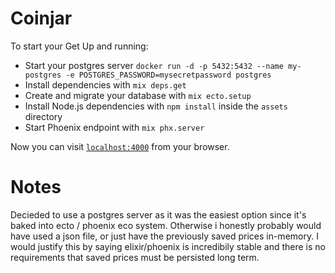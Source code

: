 # Coinjar

To start your Get Up and running:

  * Start your postgres server `docker run -d -p 5432:5432 --name my-postgres -e POSTGRES_PASSWORD=mysecretpassword postgres`
  * Install dependencies with `mix deps.get`
  * Create and migrate your database with `mix ecto.setup`
  * Install Node.js dependencies with `npm install` inside the `assets` directory
  * Start Phoenix endpoint with `mix phx.server`


Now you can visit [`localhost:4000`](http://localhost:4000) from your browser.

# Notes

Decieded to use a postgres server as it was the easiest option since it's baked into ecto / phoenix eco system. Otherwise i honestly probably would have used a json file, or just have the previously saved prices in-memory. I would justify this by saying elixir/phoenix is incredibily stable and there is no requirements that saved prices must be persisted long term.
